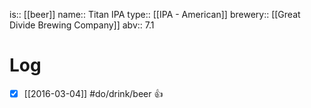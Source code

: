 is:: [[beer]]
name:: Titan IPA
type:: [[IPA - American]]
brewery:: [[Great Divide Brewing Company]]
abv:: 7.1

# Log
- [x] [[2016-03-04]] #do/drink/beer 👍
